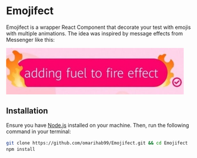 # Emojifect

Emojifect is a wrapper React Component that decorate your test with emojis with multiple animations. The idea was inspired by message effects from Messenger like this:

![message effect](screenshots/message_effect.jpg)

## Installation

Ensure you have [Node.js](https://nodejs.org/en/download/) installed on your machine. Then, run the following command in your terminal:

```bash
git clone https://github.com/omarihab99/Emojifect.git && cd Emojifect
npm install
```
